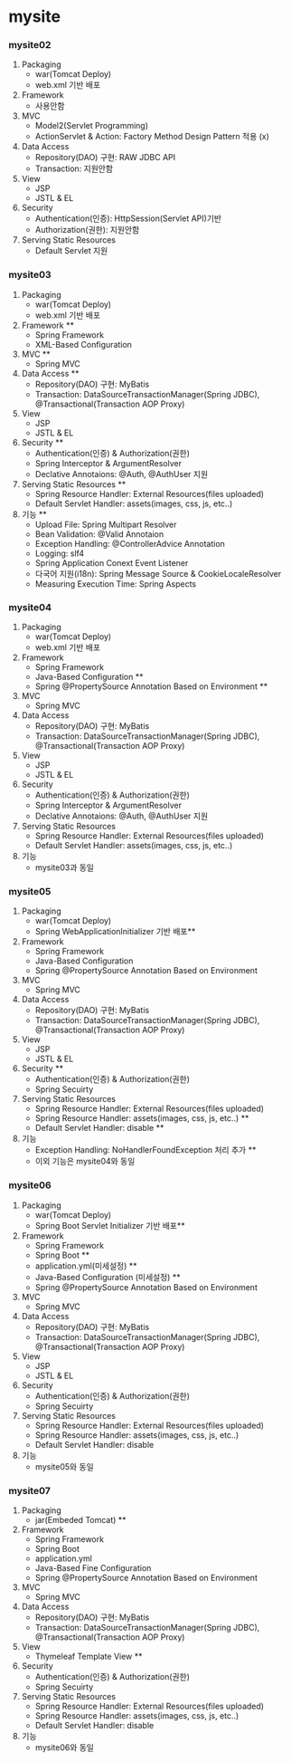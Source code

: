 # mysite

### mysite02
1. Packaging
   - war(Tomcat Deploy)
   - web.xml 기반 배포
2. Framework
   - 사용안함
3. MVC
   - Model2(Servlet Programming)
   - ActionServlet & Action: Factory Method Design Pattern 적용 (x)
4. Data Access
   - Repository(DAO) 구현: RAW JDBC API
   - Transaction: 지원안함
5. View
   - JSP
   - JSTL & EL
6. Security
   - Authentication(인증): HttpSession(Servlet API)기반
   - Authorization(권한): 지원안함  
7. Serving Static Resources
   - Default Servlet 지원

### mysite03
1. Packaging
   - war(Tomcat Deploy)
   - web.xml 기반 배포 
2. Framework **
   - Spring Framework
   - XML-Based Configuration
3. MVC **
   - Spring MVC
4. Data Access **
   - Repository(DAO) 구현: MyBatis
   - Transaction: DataSourceTransactionManager(Spring JDBC), @Transactional(Transaction AOP Proxy)
5. View
   - JSP
   - JSTL & EL
6. Security **
   - Authentication(인증) & Authorization(권한)
   - Spring Interceptor & ArgumentResolver
   - Declative Annotaions: @Auth, @AuthUser 지원
7. Serving Static Resources **
   - Spring Resource Handler: External Resources(files uploaded)
   - Default Servlet Handler: assets(images, css, js, etc..)
8. 기능 **
   - Upload File: Spring Multipart Resolver
   - Bean Validation: @Valid Annotaion
   - Exception Handling: @ControllerAdvice Annotation
   - Logging: slf4
   - Spring Application Conext Event Listener
   - 다국어 지원(i18n): Spring Message Source & CookieLocaleResolver
   - Measuring Execution Time: Spring Aspects

### mysite04
1. Packaging
   - war(Tomcat Deploy)
   - web.xml 기반 배포
2. Framework
   - Spring Framework
   - Java-Based Configuration **
   - Spring @PropertySource Annotation Based on Environment **
3. MVC
   - Spring MVC
4. Data Access
   - Repository(DAO) 구현: MyBatis
   - Transaction: DataSourceTransactionManager(Spring JDBC), @Transactional(Transaction AOP Proxy)
5. View
   - JSP
   - JSTL & EL
6. Security
   - Authentication(인증) & Authorization(권한)
   - Spring Interceptor & ArgumentResolver
   - Declative Annotaions: @Auth, @AuthUser 지원
7. Serving Static Resources
   - Spring Resource Handler: External Resources(files uploaded)
   - Default Servlet Handler: assets(images, css, js, etc..)
8. 기능
   - mysite03과 동일

### mysite05
1. Packaging
   - war(Tomcat Deploy)
   - Spring WebApplicationInitializer 기반 배포**
2. Framework
   - Spring Framework
   - Java-Based Configuration
   - Spring @PropertySource Annotation Based on Environment
3. MVC
   - Spring MVC
4. Data Access
   - Repository(DAO) 구현: MyBatis
   - Transaction: DataSourceTransactionManager(Spring JDBC), @Transactional(Transaction AOP Proxy)
5. View
   - JSP
   - JSTL & EL
6. Security **
   - Authentication(인증) & Authorization(권한)
   - Spring Secuirty
7. Serving Static Resources
   - Spring Resource Handler: External Resources(files uploaded)
   - Spring Resource Handler: assets(images, css, js, etc..) **
   - Default Servlet Handler: disable **
8. 기능
   - Exception Handling: NoHandlerFoundException 처리 추가 **
   - 이외 기능은 mysite04와 동일

### mysite06
1. Packaging
   - war(Tomcat Deploy)
   - Spring Boot Servlet Initializer 기반 배포**
2. Framework
   - Spring Framework
   - Spring Boot **
   - application.yml(미세설정) **
   - Java-Based Configuration (미세설정) **
   - Spring @PropertySource Annotation Based on Environment
3. MVC
   - Spring MVC
4. Data Access
   - Repository(DAO) 구현: MyBatis
   - Transaction: DataSourceTransactionManager(Spring JDBC), @Transactional(Transaction AOP Proxy)
5. View
   - JSP
   - JSTL & EL
6. Security
   - Authentication(인증) & Authorization(권한)
   - Spring Secuirty
7. Serving Static Resources
   - Spring Resource Handler: External Resources(files uploaded)
   - Spring Resource Handler: assets(images, css, js, etc..)
   - Default Servlet Handler: disable
8. 기능
   - mysite05와 동일

### mysite07
1. Packaging
   - jar(Embeded Tomcat) **
2. Framework
   - Spring Framework
   - Spring Boot
   - application.yml
   - Java-Based Fine Configuration
   - Spring @PropertySource Annotation Based on Environment
3. MVC
   - Spring MVC
4. Data Access
   - Repository(DAO) 구현: MyBatis
   - Transaction: DataSourceTransactionManager(Spring JDBC), @Transactional(Transaction AOP Proxy)
5. View
   - Thymeleaf Template View **
6. Security
   - Authentication(인증) & Authorization(권한)
   - Spring Secuirty
7. Serving Static Resources
   - Spring Resource Handler: External Resources(files uploaded)
   - Spring Resource Handler: assets(images, css, js, etc..)
   - Default Servlet Handler: disable
8. 기능
   - mysite06와 동일